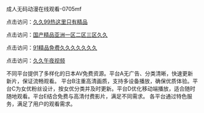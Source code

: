 成人无码动漫在线观看-0705mf

点击访问：<a href="https://gsd-agv.pages.dev/">久久99热这里只有精品</a>

点击访问：<a href="https://gda-c7m.pages.dev/">国产精品亚洲一区二区三区久久</a>

点击访问：<a href="https://tfda.pages.dev/">91精品免费久久久久久久久</a>

点击访问：<a href="https://bsdf-5f5.pages.dev/">久久午夜视频</a>

不同平台提供了多样化的日本AV免费资源。平台A无广告、分类清晰，快速更新新片，保证流畅观看。
平台B注重高清画质，支持多设备播放，确保优质体验。平台C为女优粉丝设计，按女优分类并及时更新。平台D优化移动端播放，适合随时随地观看。平台E结合免费与高清付费影片，满足不同需求。
各平台通过特色服务，满足了用户的观看需求。

<span style="display:none;">[Canonical link](）</span>


